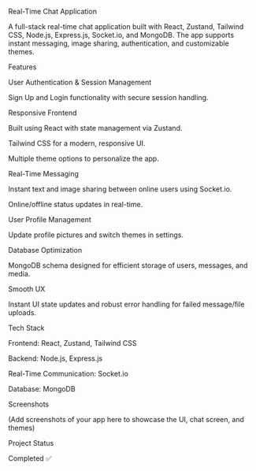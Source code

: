 Real-Time Chat Application

A full-stack real-time chat application built with React, Zustand, Tailwind CSS, Node.js, Express.js, Socket.io, and MongoDB. The app supports instant messaging, image sharing, authentication, and customizable themes.

Features

User Authentication & Session Management

Sign Up and Login functionality with secure session handling.

Responsive Frontend

Built using React with state management via Zustand.

Tailwind CSS for a modern, responsive UI.

Multiple theme options to personalize the app.

Real-Time Messaging

Instant text and image sharing between online users using Socket.io.

Online/offline status updates in real-time.

User Profile Management

Update profile pictures and switch themes in settings.

Database Optimization

MongoDB schema designed for efficient storage of users, messages, and media.

Smooth UX

Instant UI state updates and robust error handling for failed message/file uploads.

Tech Stack

Frontend: React, Zustand, Tailwind CSS

Backend: Node.js, Express.js

Real-Time Communication: Socket.io

Database: MongoDB

Screenshots

(Add screenshots of your app here to showcase the UI, chat screen, and themes)

Project Status

Completed ✅
